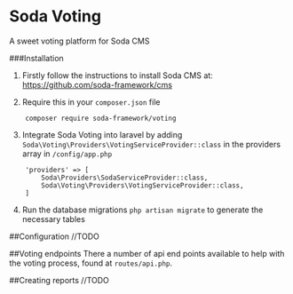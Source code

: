 # Soda Voting
A sweet voting platform for Soda CMS

###Installation
1) Firstly follow the instructions to install Soda CMS at:
https://github.com/soda-framework/cms

2) Require this in your `composer.json` file
```
    composer require soda-framework/voting
```

3) Integrate Soda Voting into laravel by adding `Soda\Voting\Providers\VotingServiceProvider::class`
in the providers array in `/config/app.php`
```
    'providers' => [
        Soda\Providers\SodaServiceProvider::class,
        Soda\Voting\Providers\VotingServiceProvider::class,
    ]
```

4) Run the database migrations `php artisan migrate` to generate the necessary tables

##Configuration
//TODO

##Voting endpoints
There a number of api end points available to help with the voting process,
found at `routes/api.php`.

##Creating reports
//TODO
